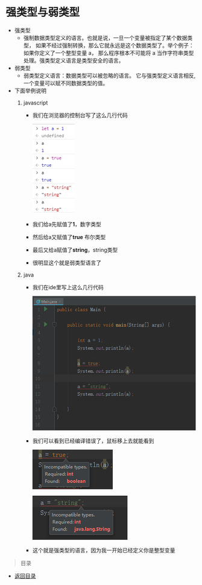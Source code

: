 # 强类型与弱类型

* 强类型
    * 强制数据类型定义的语言。也就是说，一旦一个变量被指定了某个数据类型，
        如果不经过强制转换，那么它就永远是这个数据类型了。举个例子：
        如果你定义了一个整型变量 a，
        那么程序根本不可能将 a 当作字符串类型处理。强类型定义语言是类型安全的语言。
* 弱类型
    * 弱类型定义语言：数据类型可以被忽略的语言。
        它与强类型定义语言相反, 一个变量可以赋不同数据类型的值。
* 下面举例说明
    1. javascript
        
        * 我们在浏览器的控制台写了这么几行代码
        
            ![](./images/js控制台.jpg)
            
        * 我们给a先赋值了**1**，数字类型
        * 然后给a又赋值了**true** 布尔类型
        * 最后又给a赋值了**string**，string类型
        * 很明显这个就是弱类型语言了 
        
    2. java
        * 我们在ide里写上这么几行代码
        
            ![](./images/java已经报错了.jpg)
            
        * 我们可以看到已经编译错误了，鼠标移上去就能看到   
        
            ![](./images/报错1.jpg)
            
            ![](./images/报错2.jpg) 
            
        * 这个就是强类型的语言，因为我一开始已经定义你是整型变量       
                
> 目录

* [返回目录](../../README.md)                